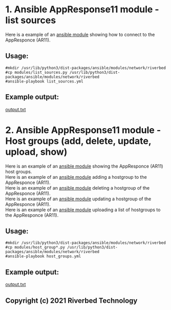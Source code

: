 # 1. Ansible AppResponse11 module - list sources

Here is a example of an [ansible module](modules/list_sources.py) showing how to connect to the AppResponce (AR11).

## Usage:

```shell
#mkdir /usr/lib/python3/dist-packages/ansible/modules/network/riverbed
#cp modules/list_sources.py /usr/lib/python3/dist-packages/ansible/modules/network/riverbed
#ansible-playbook list_sources.yml
```

## Example output:

[output.txt](output_list_sources.txt)


# 2. Ansible AppResponse11 module - Host groups (add, delete, update, upload, show)

Here is an example of an [ansible module](modules/host_group_show.py) showing the AppResponce (AR11) host groups.  
Here is an example of an [ansible module](modules/host_group_add.py) adding a hostgroup to the AppResponce (AR11).  
Here is an example of an [ansible module](modules/host_group_delete.py) deleting a hostgroup of the AppResponce (AR11).  
Here is an example of an [ansible module](modules/host_group_update.py) updating a hostgroup of the AppResponce (AR11).  
Here is an example of an [ansible module](modules/host_group_upload.py) uploading a list of hostgroups to the AppResponce (AR11).


## Usage:

```shell
#mkdir /usr/lib/python3/dist-packages/ansible/modules/network/riverbed
#cp modules/host_group*.py /usr/lib/python3/dist-packages/ansible/modules/network/riverbed
#ansible-playbook host_groups.yml
```

## Example output:

[output.txt](output_host_groups.txt)



## Copyright (c) 2021 Riverbed Technology